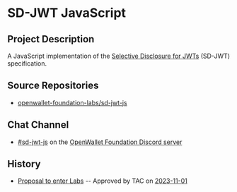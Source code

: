# SD-JWT JavaScript

## Project Description

A JavaScript implementation of the [Selective Disclosure for JWTs](https://www.ietf.org/archive/id/draft-ietf-oauth-selective-disclosure-jwt-04.html) (SD-JWT) specification.

## Source Repositories

- [openwallet-foundation-labs/sd-jwt-js](https://github.com/openwallet-foundation-labs/sd-jwt-js)

## Chat Channel

- [#sd-jwt-js](https://discord.com/channels/1022962884864643214/1169313401302945792) on the [OpenWallet Foundation Discord server](https://discord.gg/openwalletfoundation)

## History

- [Proposal to enter Labs](https://github.com/openwallet-foundation/project-proposals/blob/4d03637b208395e5084577c8327c17347669a9e1/projects/sd-jwt-js.md) -- Approved by TAC on [2023-11-01](../meetings/2023/2023-11-01.md)
